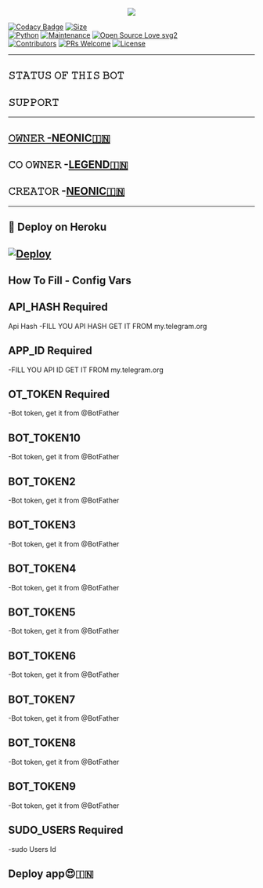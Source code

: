 <p align="center">
  <img src="https://telegra.ph/file/47936310360746ffdc2fe.jpg">
</p>


[![Codacy Badge](https://api.codacy.com/project/badge/Grade/f7c51539e67b483bb8d7749acca51d3a)]()
[![Size](https://img.shields.io/github/repo-size/dangerousjatt/SpamBot-2.0?style=flat-square&color=green)]()   
[![Python](https://img.shields.io/badge/Python-v3.9-blue)]()
[![Maintenance](https://img.shields.io/badge/Maintained%3F-yes-green.svg)]()
[![Open Source Love svg2](https://badges.frapsoft.com/os/v2/open-source.svg?v=103)]()   
[![Contributors](https://img.shields.io/github/contributors/dangerousjatt/SpamBot-2.0?style=flat-square&color=green)]()
[![PRs Welcome](https://img.shields.io/badge/PRs-welcome-brightgreen.svg?style=flat-square)]()
[![License](https://img.shields.io/badge/License-AGPL-blue)]()

----

## 𝚂𝚃𝙰𝚃𝚄𝚂 𝙾𝙵 𝚃𝙷𝙸𝚂 𝙱𝙾𝚃 
<p align="left"><a </

-------------------------------------------------

## 𝚂𝚄𝙿𝙿𝙾𝚁𝚃 
                          
<a href="https://t.me/we_are_legendss">
<a href="https://t.me/Englishhindichattingroom">

-------------------------------------------------
## 𝙾𝚆𝙽𝙴𝚁 -[NEONIC🇮🇳](https://t.me/unreal_hun_bro)
## 𝙲𝙾 𝙾𝚆𝙽𝙴𝚁 -[LEGEND🇮🇳](https://t.me/LEGEND_EXPRESS)
## 𝙲𝚁𝙴𝙰𝚃𝙾𝚁 -[NEONIC🇮🇳](https://t.me/unreal_hun_bro)
-------------------------------------------------

## 🚀 Deploy on Heroku 
[![Deploy](https://www.herokucdn.com/deploy/button.svg)](https://heroku.com/deploy?https://github.com/UNREALBOT12/D3V1L-OP-SPAM-BOT)
------------------------------------------------

## How To Fill - Config Vars

## API_HASH Required
Api Hash
-FILL YOU API HASH GET IT FROM my.telegram.org

## APP_ID Required
-FILL YOU API ID GET IT FROM my.telegram.org

## OT_TOKEN Required
-Bot token, get it from @BotFather

## BOT_TOKEN10
-Bot token, get it from @BotFather

## BOT_TOKEN2
-Bot token, get it from @BotFather

## BOT_TOKEN3
-Bot token, get it from @BotFather

## BOT_TOKEN4
-Bot token, get it from @BotFather

## BOT_TOKEN5
-Bot token, get it from @BotFather

## BOT_TOKEN6
-Bot token, get it from @BotFather

## BOT_TOKEN7
-Bot token, get it from @BotFather

## BOT_TOKEN8
-Bot token, get it from @BotFather

## BOT_TOKEN9
-Bot token, get it from @BotFather

## SUDO_USERS Required
-sudo Users Id

## Deploy app😍🇮🇳
